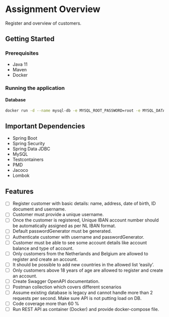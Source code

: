 # Assignment Overview

Register and overview of customers.

## Getting Started

### Prerequisites

* Java 11
* Maven
* Docker

### Running the application

#### Database

```bash
docker run -d --name mysql-db -e MYSQL_ROOT_PASSWORD=root -e MYSQL_DATABASE=customers -e MYSQL_USER=customer -e MYSQL_PASSWORD=customer -p 3306:3306 mysql:8.4
```

## Important Dependencies

* Spring Boot
* Spring Security
* Spring Data JDBC
* MySQL
* Testcontainers
* PMD
* Jacoco
* Lombok

## Features

- [ ] Register customer with basic details: name, address, date of birth, ID document and username.
- [ ] Customer must provide a unique username.
- [ ] Once the customer is registered, Unique IBAN account number should be automatically assigned as per NL IBAN format.
- [ ] Default passwordGenerator must be generated.
- [ ] Authenticate customer with username and passwordGenerator.
- [ ] Customer must be able to see some account details like account balance and type of account.
- [ ] Only customers from the Netherlands and Belgium are allowed to register and create an account.
- [ ] It should be possible to add new countries in the allowed list ‘easily’.
- [ ] Only customers above 18 years of age are allowed to register and create an account.
- [ ] Create Swagger OpenAPI documentation.
- [ ] Postman collection which covers different scenarios
- [ ] Assume existing database is legacy and cannot handle more than 2 requests per second. Make sure API is not putting load on DB.
- [ ] Code coverage more than 60 %
- [ ] Run REST API as container (Docker) and provide docker-compose file.